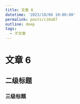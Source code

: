 ```yaml
---
title: 文章 6
datetime: '2023/10/06 10:00:00'
permalink: posts/c10a87
outline: deep
tags:
  - 子文章
---
```


# 文章 6

## 二级标题

### 三级标题
